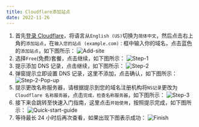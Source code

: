 ```yaml
---
title: Cloudflare添加站点
date: 2022-11-26
---
```


1. 首先[登录 Cloudflare](https://dash.cloudflare.com)，将语言从`English (US)`切换为`简体中文`，然后点击右上角的`添加站点`，在`输入您的站点 (example.com)：`框中输入你的域名，点击蓝色的`添加站点`，如下图所示：
   ![Add-site](/Cloudflare-add-site/Add-site.png)
2. 选择`Free`(免费)套餐，点击继续，如下图所示：
   ![Step-1](/Cloudflare-add-site/Step-1.png)
3. 提示添加 DNS 记录，点击继续，如下图所示：
   ![Step-2](/Cloudflare-add-site/Step-2.png)
4. 弹窗提示立即设置 DNS 记录，这里不添加，点击确认，如下图所示：
   ![Step-2-Pop-up](/Cloudflare-add-site/Step-2-Pop-up.png)
5. 提示更改名称服务器，请根据提示到您的域名注册机构将`NS记录`更改为`Cloudflare 名称服务器`，点击`完成，检查名称服务器`，如下图所示：
   ![Step-3](/Cloudflare-add-site/Step-3.png)
6. 接下来会跳转至快速入门指南，这里点击`开始使用`，按照提示完成，如下图所示：
   ![Quick-start-guide](/Cloudflare-add-site/Quick-start-guide.png)
7. 等待最长 24 小时后再次查看，如果出现下图表示成功：
   ![Finish](/Cloudflare-add-site/Finish.png)
